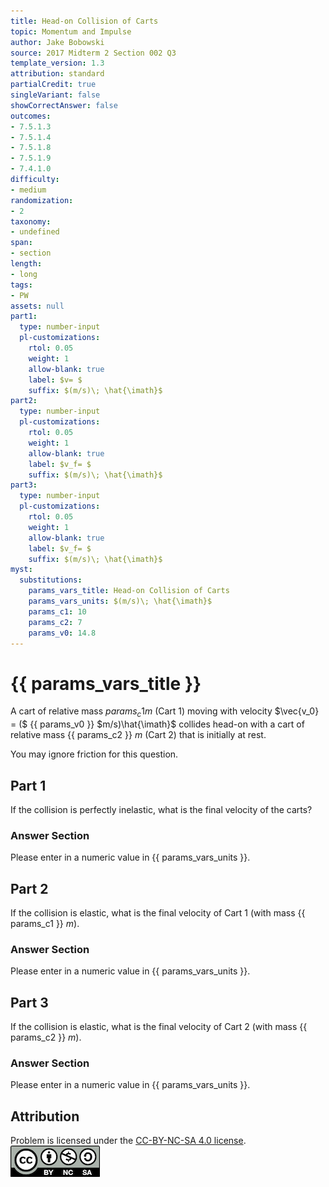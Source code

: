 ```yaml
---
title: Head-on Collision of Carts
topic: Momentum and Impulse
author: Jake Bobowski
source: 2017 Midterm 2 Section 002 Q3
template_version: 1.3
attribution: standard
partialCredit: true
singleVariant: false
showCorrectAnswer: false
outcomes:
- 7.5.1.3
- 7.5.1.4
- 7.5.1.8
- 7.5.1.9
- 7.4.1.0
difficulty:
- medium
randomization:
- 2
taxonomy:
- undefined
span:
- section
length:
- long
tags:
- PW
assets: null
part1:
  type: number-input
  pl-customizations:
    rtol: 0.05
    weight: 1
    allow-blank: true
    label: $v= $
    suffix: $(m/s)\; \hat{\imath}$
part2:
  type: number-input
  pl-customizations:
    rtol: 0.05
    weight: 1
    allow-blank: true
    label: $v_f= $
    suffix: $(m/s)\; \hat{\imath}$
part3:
  type: number-input
  pl-customizations:
    rtol: 0.05
    weight: 1
    allow-blank: true
    label: $v_f= $
    suffix: $(m/s)\; \hat{\imath}$
myst:
  substitutions:
    params_vars_title: Head-on Collision of Carts
    params_vars_units: $(m/s)\; \hat{\imath}$
    params_c1: 10
    params_c2: 7
    params_v0: 14.8
---
```

# {{ params_vars_title }}
A cart of relative mass ${{ params_c1 }}m$ (Cart 1) moving with velocity $\vec{v_0} = ($ {{ params_v0 }} $m/s)\hat{\imath}$ collides head-on with a cart of relative mass {{ params_c2 }} $m$ (Cart 2) that is initially at rest.

You may ignore friction for this question.

## Part 1

If the collision is perfectly inelastic, what is the final velocity of the carts?

### Answer Section

Please enter in a numeric value in {{ params_vars_units }}.

## Part 2

If the collision is elastic, what is the final velocity of Cart 1 (with mass {{ params_c1 }} $m$).

### Answer Section

Please enter in a numeric value in {{ params_vars_units }}.

## Part 3

If the collision is elastic, what is the final velocity of Cart 2 (with mass {{ params_c2 }} $m$).

### Answer Section

Please enter in a numeric value in {{ params_vars_units }}.

## Attribution

Problem is licensed under the [CC-BY-NC-SA 4.0 license](https://creativecommons.org/licenses/by-nc-sa/4.0/).<br> ![The Creative Commons 4.0 license requiring attribution-BY, non-commercial-NC, and share-alike-SA license.](https://raw.githubusercontent.com/firasm/bits/master/by-nc-sa.png)